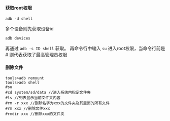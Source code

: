 #### 获取root权限
```
adb -d shell
```
多个设备则先获取设备id
```
adb devices
```
再通过 ``` adb -s ID shell ``` 获取。
再命令行中输入 ``` su ``` 进入root权限，当命令行前是 # 则代表获取了最高管理员权限

#### 删除文件
```
tools>adb remount 
tools>adb shell 
#su 
#cd system/sd/data //进入系统内指定文件夹 
#ls //列表显示当前文件夹内容 
#rm -r xxx //删除名字为xxx的文件夹及其里面的所有文件 
#rm xxx //删除文件xxx 
#rmdir xxx //删除xxx的文件夹

```
